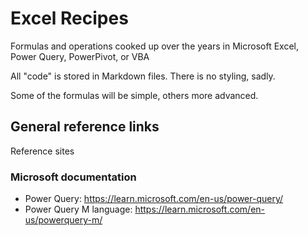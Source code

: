 # Excel Recipes
Formulas and operations cooked up over the years in Microsoft Excel, Power Query, PowerPivot, or VBA

All "code" is stored in Markdown files. There is no styling, sadly.

Some of the formulas will be simple, others more advanced.

## General reference links
Reference sites
### Microsoft documentation
- Power Query: https://learn.microsoft.com/en-us/power-query/
- Power Query M language: https://learn.microsoft.com/en-us/powerquery-m/
